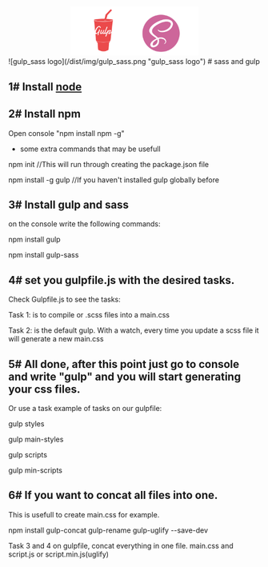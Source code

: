 <div align="center">
  <img width="256" heigth="256" src="/dist/img/gulp_sass.png" alt="gulp_sass logo">
</div>
![gulp_sass logo](/dist/img/gulp_sass.png "gulp_sass logo")
# sass and gulp

## 1# Install [node](https://nodejs.org/en/)

## 2# Install npm 
Open console "npm install npm -g"

- some extra commands that may be usefull

npm init //This will run through creating the package.json file

npm install -g gulp //If you haven't installed gulp globally before


## 3# Install gulp and sass
on the console write the following commands:

npm install gulp

npm install gulp-sass

## 4# set you gulpfile.js with the desired tasks. 
Check Gulpfile.js to see the tasks:

Task 1: is to compile or .scss files into a main.css 

Task 2: is the default gulp. With a watch, every time you update a scss file it will generate a new main.css

## 5# All done, after this point just go to console and write "gulp" and you will start generating your css files. 
Or use a task example of tasks on our gulpfile:

gulp styles

gulp main-styles

gulp scripts

gulp min-scripts


## 6# If you want to concat all files into one. 
This is usefull to create main.css for example. 

npm install gulp-concat gulp-rename gulp-uglify --save-dev

Task 3 and 4 on gulpfile, concat everything in one file. main.css and script.js or script.min.js(uglify)